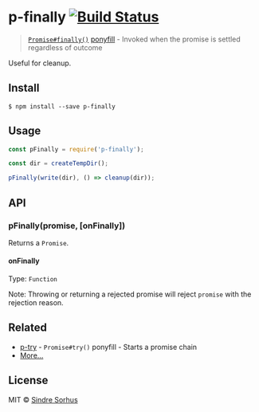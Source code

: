 # p-finally [![Build Status](https://travis-ci.org/sindresorhus/p-finally.svg?branch=master)](https://travis-ci.org/sindresorhus/p-finally)

> [
`Promise#finally()`](https://github.com/tc39/proposal-promise-finally) [ponyfill](https://ponyfill.com) -
> Invoked when the promise is settled regardless of outcome

Useful for cleanup.

## Install

```
$ npm install --save p-finally
```

## Usage

```js
const pFinally = require('p-finally');

const dir = createTempDir();

pFinally(write(dir), () => cleanup(dir));
```

## API

### pFinally(promise, [onFinally])

Returns a `Promise`.

#### onFinally

Type: `Function`

Note: Throwing or returning a rejected promise will reject `promise` with the rejection reason.

## Related

- [p-try](https://github.com/sindresorhus/p-try) - `Promise#try()` ponyfill - Starts a promise chain
- [More…](https://github.com/sindresorhus/promise-fun)

## License

MIT © [Sindre Sorhus](https://sindresorhus.com)
